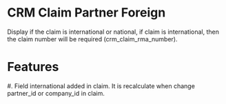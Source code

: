 CRM Claim Partner Foreign
=========================

Display if the claim is international or national,
if claim is international, then the claim number will be required
(crm_claim_rma_number).

Features
========

#. Field international added in claim. It is recalculate when change partner_id or company_id in claim.

